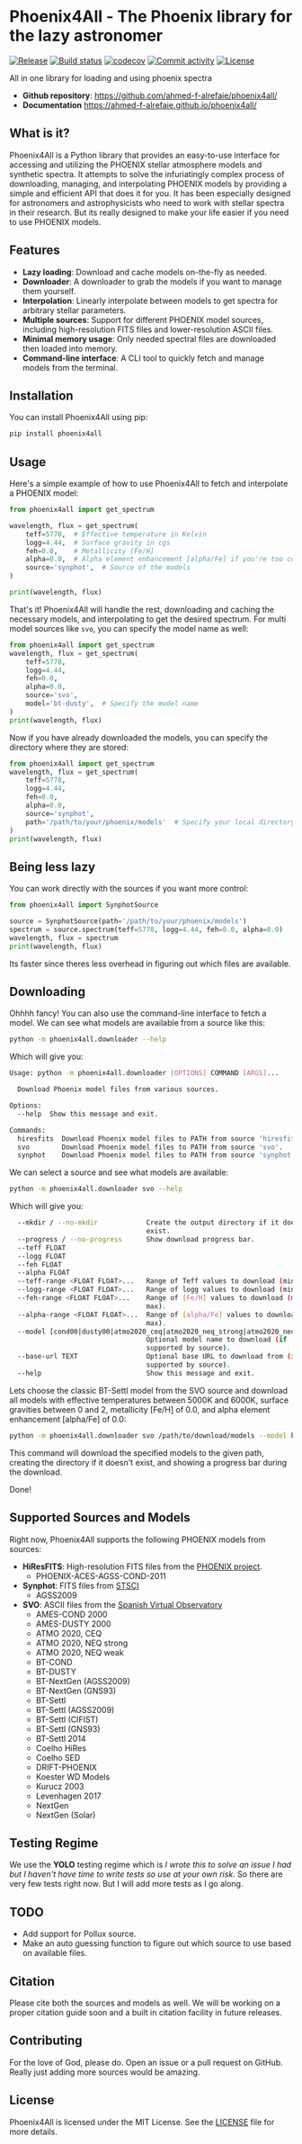 # Phoenix4All - The Phoenix library for the lazy astronomer

[![Release](https://img.shields.io/github/v/release/ahmed-f-alrefaie/phoenix4all)](https://img.shields.io/github/v/release/ahmed-f-alrefaie/phoenix4all)
[![Build status](https://img.shields.io/github/actions/workflow/status/ahmed-f-alrefaie/phoenix4all/main.yml?branch=main)](https://github.com/ahmed-f-alrefaie/phoenix4all/actions/workflows/main.yml?query=branch%3Amain)
[![codecov](https://codecov.io/gh/ahmed-f-alrefaie/phoenix4all/branch/main/graph/badge.svg)](https://codecov.io/gh/ahmed-f-alrefaie/phoenix4all)
[![Commit activity](https://img.shields.io/github/commit-activity/m/ahmed-f-alrefaie/phoenix4all)](https://img.shields.io/github/commit-activity/m/ahmed-f-alrefaie/phoenix4all)
[![License](https://img.shields.io/github/license/ahmed-f-alrefaie/phoenix4all)](https://img.shields.io/github/license/ahmed-f-alrefaie/phoenix4all)

All in one library for loading and using phoenix spectra

- **Github repository**: <https://github.com/ahmed-f-alrefaie/phoenix4all/>
- **Documentation** <https://ahmed-f-alrefaie.github.io/phoenix4all/>


## What is it?

Phoenix4All is a Python library that provides an easy-to-use interface for accessing and utilizing the PHOENIX stellar atmosphere models and synthetic spectra. It attempts to solve the infuriatingly complex process of downloading, managing, and interpolating PHOENIX models by providing a simple and efficient API that does it for you. It has been especially designed for astronomers and astrophysicists who need to work with stellar spectra in their research. But its really designed to make your life easier if you need to use PHOENIX models.

## Features

- **Lazy loading**: Download and cache models on-the-fly as needed.
- **Downloader**: A downloader to grab the models if you want to manage them yourself.
- **Interpolation**: Linearly interpolate between models to get spectra for arbitrary stellar parameters.
- **Multiple sources**: Support for different PHOENIX model sources, including high-resolution FITS files and lower-resolution ASCII files.
- **Minimal memory usage**: Only needed spectral files are downloaded then loaded into memory.
- **Command-line interface**: A CLI tool to quickly fetch and manage models from the terminal.


## Installation
You can install Phoenix4All using pip:

```bash
pip install phoenix4all
```

## Usage
Here's a simple example of how to use Phoenix4All to fetch and interpolate a PHOENIX model:

```python
from phoenix4all import get_spectrum

wavelength, flux = get_spectrum(
    teff=5778,  # Effective temperature in Kelvin
    logg=4.44,  # Surface gravity in cgs
    feh=0.0,    # Metallicity [Fe/H]
    alpha=0.0,  # Alpha element enhancement [alpha/Fe] if you're too cool for school.
    source='synphot',  # Source of the models
)

print(wavelength, flux)
```

That's it! Phoenix4All will handle the rest, downloading and caching the necessary models, and interpolating to get the desired spectrum.
For multi model sources like `svo`, you can specify the model name as well:

```python
from phoenix4all import get_spectrum
wavelength, flux = get_spectrum(
    teff=5778,
    logg=4.44,
    feh=0.0,
    alpha=0.0,
    source='svo',
    model='bt-dusty',  # Specify the model name
)
print(wavelength, flux)
```

Now if you have already downloaded the models, you can specify the directory where they are stored:

```python
from phoenix4all import get_spectrum
wavelength, flux = get_spectrum(
    teff=5778,
    logg=4.44,
    feh=0.0,
    alpha=0.0,
    source='synphot',
    path='/path/to/your/phoenix/models'  # Specify your local directory
)
print(wavelength, flux)
```

## Being less lazy

You can work directly with the sources if you want more control:

```python
from phoenix4all import SynphotSource

source = SynphotSource(path='/path/to/your/phoenix/models')
spectrum = source.spectrum(teff=5778, logg=4.44, feh=0.0, alpha=0.0)
wavelength, flux = spectrum
print(wavelength, flux)
```

Its faster since theres less overhead in figuring out which files are available.

## Downloading 

Ohhhh fancy! You can also use the command-line interface to fetch a model. We can see what models are available from a source like this:

```bash
python -m phoenix4all.downloader --help
```
Which will give you:
```bash
Usage: python -m phoenix4all.downloader [OPTIONS] COMMAND [ARGS]...

  Download Phoenix model files from various sources.

Options:
  --help  Show this message and exit.

Commands:
  hiresfits  Download Phoenix model files to PATH from source 'hiresfits'.
  svo        Download Phoenix model files to PATH from source 'svo'.
  synphot    Download Phoenix model files to PATH from source 'synphot'.
```

We can select a source and see what models are available:

```bash
python -m phoenix4all.downloader svo --help
```
Which will give you:
```bash
  --mkdir / --no-mkdir            Create the output directory if it does not
                                  exist.
  --progress / --no-progress      Show download progress bar.
  --teff FLOAT
  --logg FLOAT
  --feh FLOAT
  --alpha FLOAT
  --teff-range <FLOAT FLOAT>...   Range of Teff values to download (min max).
  --logg-range <FLOAT FLOAT>...   Range of logg values to download (min max).
  --feh-range <FLOAT FLOAT>...    Range of [Fe/H] values to download (min
                                  max).
  --alpha-range <FLOAT FLOAT>...  Range of [alpha/Fe] values to download (min
                                  max).
  --model [cond00|dusty00|atmo2020_ceq|atmo2020_neq_strong|atmo2020_neq_weak|bt-cond|bt-dusty|bt-nextgen-agss2009|bt-nextgen-gns93|bt-settl|bt-settl-agss|bt-settl-cifist|bt-settl-gns93|bt-settl-2014|coelho_highres|coelho_sed|drift|koester2|Kurucz2003all|Kurucz2003|Kurucz2003alp|levenhagen17|NextGen2|NextGen]
                                  Optional model name to download (if
                                  supported by source).
  --base-url TEXT                 Optional base URL to download from (if
                                  supported by source).
  --help                          Show this message and exit.
```

Lets choose the classic BT-Settl model from the SVO source and download all models with effective temperatures between 5000K and 6000K, surface gravities between 0 and 2, metallicity [Fe/H] of 0.0, and alpha element enhancement [alpha/Fe] of 0.0:

```bash
python -m phoenix4all.downloader svo /path/to/download/models --model bt-settl --teff-range 5000 6000 --logg-range 0 2 --feh 0.0 --alpha 0.0 --mkdir --progress
```

This command will download the specified models to the given path, creating the directory if it doesn't exist, and showing a progress bar during the download.

Done!


## Supported Sources and Models

Right now, Phoenix4All supports the following PHOENIX models from sources:

- **HiResFITS**: High-resolution FITS files from the [PHOENIX project](https://phoenix.astro.physik.uni-goettingen.de/data/v2.0/HiResFITS/).
    - PHOENIX-ACES-AGSS-COND-2011
- **Synphot**: FITS files from [STSCI](https://archive.stsci.edu/hlsps/reference-atlases/cdbs/grid/phoenix/)
    - AGSS2009
- **SVO**: ASCII files from the [Spanish Virtual Observatory](http://svo2.cab.inta-csic.es/theory/newov2/index.php)
    - AMES-COND 2000
    - AMES-DUSTY 2000
    - ATMO 2020, CEQ
    - ATMO 2020, NEQ strong
    - ATMO 2020, NEQ weak
    - BT-COND
    - BT-DUSTY
    - BT-NextGen (AGSS2009)
    - BT-NextGen (GNS93)
    - BT-Settl
    - BT-Settl (AGSS2009)
    - BT-Settl (CIFIST)
    - BT-Settl (GNS93)
    - BT-Settl 2014
    - Coelho HiRes
    - Coelho SED
    - DRIFT-PHOENIX
    - Koester WD Models
    - Kurucz 2003
    - Levenhagen 2017
    - NextGen
    - NextGen (Solar)


## Testing Regime

We use the **YOLO** testing regime which is *I wrote this to solve an issue I had but I haven't have time to write tests so use at your own risk*. So there are very few tests right now. But I will add more tests as I go along.

## TODO

- Add support for Pollux source.
- Make an auto guessing function to figure out which source to use based on available files.


## Citation

Please cite both the sources and models as well. We will be working on a proper citation guide soon and a built in citation facility in future releases.

## Contributing

For the love of God, please do. Open an issue or a pull request on GitHub. Really just adding more sources would be amazing.

## License 

Phoenix4All is licensed under the MIT License. See the [LICENSE](LICENSE) file for more details.

